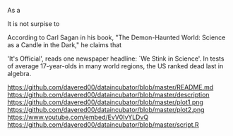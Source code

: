 As a

It is not surpise to 

According to Carl Sagan in his book, "The Demon-Haunted World: Science as a Candle in the Dark," he claims that 

'It's Official', reads one newspaper headline: `We Stink in Science'. In
tests of average 17-year-olds in many world regions, the US ranked dead last
in algebra.


https://github.com/davered00/dataincubator/blob/master/README.md
https://github.com/davered00/dataincubator/blob/master/description
https://github.com/davered00/dataincubator/blob/master/plot1.png
https://github.com/davered00/dataincubator/blob/master/plot2.png
https://www.youtube.com/embed/EvV0IvYLDvQ
https://github.com/davered00/dataincubator/blob/master/script.R
